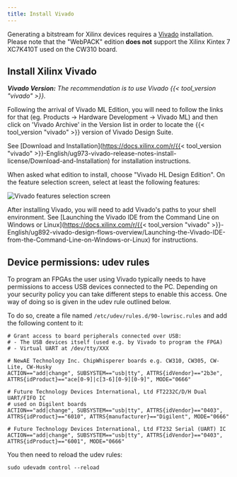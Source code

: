 ```yaml
---
title: Install Vivado
---
```


Generating a bitstream for Xilinx devices requires a
[Vivado](https://www.xilinx.com/products/design-tools/vivado.html) installation.
Please note that the "WebPACK" edition __does not__ support the Xilinx Kintex 7
XC7K410T used on the CW310 board.

## Install Xilinx Vivado

_**Vivado Version:** The recommendation is to use Vivado {{< tool_version "vivado" >}}._

Following the arrival of Vivado ML Edition, you will need to follow the links for that
(eg. Products -> Hardware Development -> Vivado ML) and then click on 'Vivado Archive' in the
Version list in order to locate the {{< tool_version "vivado" >}} version of Vivado Design Suite.

See [Download and
Installation](https://docs.xilinx.com/r/{{< tool_version "vivado" >}}-English/ug973-vivado-release-notes-install-license/Download-and-Installation)
for installation instructions.

When asked what edition to install, choose "Vivado HL Design Edition". On the
feature selection screen, select at least the following features:

![Vivado features selection screen](features.png)

After installing Vivado, you will need to add Vivado's paths to your shell
environment. See [Launching the Vivado IDE from the Command Line on Windows or
Linux](https://docs.xilinx.com/r/{{< tool_version "vivado" >}}-English/ug892-vivado-design-flows-overview/Launching-the-Vivado-IDE-from-the-Command-Line-on-Windows-or-Linux)
for instructions.

## Device permissions: udev rules

To program an FPGAs the user using Vivado typically needs to have permissions to access USB devices connected to the PC.
Depending on your security policy you can take different steps to enable this access.
One way of doing so is given in the udev rule outlined below.

To do so, create a file named `/etc/udev/rules.d/90-lowrisc.rules` and add the following content to it:

```
# Grant access to board peripherals connected over USB:
# - The USB devices itself (used e.g. by Vivado to program the FPGA)
# - Virtual UART at /dev/tty/XXX

# NewAE Technology Inc. ChipWhisperer boards e.g. CW310, CW305, CW-Lite, CW-Husky
ACTION=="add|change", SUBSYSTEM=="usb|tty", ATTRS{idVendor}=="2b3e", ATTRS{idProduct}=="ace[0-9]|c[3-6][0-9][0-9]", MODE="0666"

# Future Technology Devices International, Ltd FT2232C/D/H Dual UART/FIFO IC
# used on Digilent boards
ACTION=="add|change", SUBSYSTEM=="usb|tty", ATTRS{idVendor}=="0403", ATTRS{idProduct}=="6010", ATTRS{manufacturer}=="Digilent", MODE="0666"

# Future Technology Devices International, Ltd FT232 Serial (UART) IC
ACTION=="add|change", SUBSYSTEM=="usb|tty", ATTRS{idVendor}=="0403", ATTRS{idProduct}=="6001", MODE="0666"
```

You then need to reload the udev rules:

```console
sudo udevadm control --reload
```
